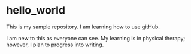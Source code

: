 # hello_world
This is my sample repository. I am learning how to use gitHub.

I am new to this as everyone can see. My learning is in physical therapy; however, I plan to progress into writing.
